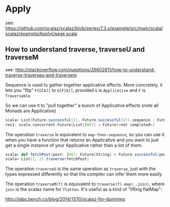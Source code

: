 # Apply
see: https://github.com/scalaz/scalaz/blob/series/7.3.x/example/src/main/scala/scalaz/example/ApplyUsage.scala



## How to understand traverse, traverseU and traverseM
see: http://stackoverflow.com/questions/26602611/how-to-understand-traverse-traverseu-and-traversem

Sequence is used to gather together applicative effects. More concretely, it lets you "flip" `F[G[A]]` to `G[F[A]]`,
provided `G` is `Applicative` and `F` is `Traversable`.

So we can use it to "pull together" a bunch of Applicative effects (note all Monads are Applicative)

```scala
scala> List(Future.successful(1), Future.successful(2)).sequence : Future[List[Int]]
res1: scala.concurrent.Future[List[Int]] = Future(<not completed>)
```

The operation `traverse` is equivalent to `map-then-sequence`, so you can use it when you have a function that
returns an Applicative and you want to just get a single instance of your Applicative rather than a list of them.

```scala
scala> def fetchPost(post: Int): Future[String] = Future.successful(post.toString)
scala> List(1, 2).traverse(fetchPost)
```

The operation `traverseU` is the same operation as `traverse`, just with the types expressed differently
so that the compiler can infer them more easily.

The operation `traverseM(f)` is equivalent to `traverse(f).map(_.join)`, where `join` is the scalaz name for `flatten`.
It's useful as a kind of "lifting flatMap":


http://labs.bench.co/blog/2014/11/10/scalaz-for-dummies
